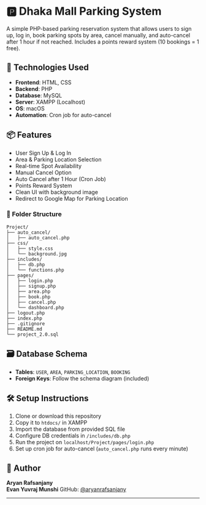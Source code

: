 # 🅿️ Dhaka Mall Parking System

A simple PHP-based parking reservation system that allows users to sign up, log in, book parking spots by area, cancel manually, and auto-cancel after 1 hour if not reached. Includes a points reward system (10 bookings = 1 free).

## 🔧 Technologies Used

- **Frontend**: HTML, CSS
- **Backend**: PHP
- **Database**: MySQL
- **Server**: XAMPP (Localhost)
- **OS**: macOS
- **Automation**: Cron job for auto-cancel

## 📦 Features

- User Sign Up & Log In
- Area & Parking Location Selection
- Real-time Spot Availability
- Manual Cancel Option
- Auto Cancel after 1 Hour (Cron Job)
- Points Reward System
- Clean UI with background image
- Redirect to Google Map for Parking Location

### 📁 Folder Structure

```
Project/
├── auto_cancel/
│   ├── auto_cancel.php
├── css/
│   ├── style.css
│   └── background.jpg
├── includes/
│   ├── db.php
│   └── functions.php
├── pages/
│   ├── login.php
│   ├── signup.php
│   ├── area.php
│   ├── book.php
│   ├── cancel.php
│   └── dashboard.php
├── logout.php
├── index.php
├── .gitignore
├── README.md
└── project_2.0.sql
```




## 🗃️ Database Schema

- **Tables**: `USER`, `AREA`, `PARKING_LOCATION`, `BOOKING`
- **Foreign Keys**: Follow the schema diagram (included)

## 🛠 Setup Instructions

1. Clone or download this repository
2. Copy it to `htdocs/` in XAMPP
3. Import the database from provided SQL file
4. Configure DB credentials in `/includes/db.php`
5. Run the project on `localhost/Project/pages/login.php`
6. Set up cron job for auto-cancel (`auto_cancel.php` runs every minute)

## 📝 Author

**Aryan Rafsanjany**  
**Evan Yuvraj Munshi**
GitHub: [@aryanrafsanjany](https://github.com/aryanrafsanjany)

---

